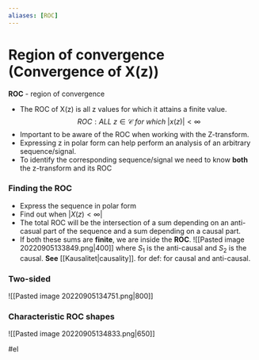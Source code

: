 ```yaml
---
aliases: [ROC]
---
```


# Region of convergence (Convergence of X(z))
**ROC** - region of convergence 
- The ROC of X(z) is all z values for which it attains a finite value. $$ROC:ALL \ z \in \mathcal{C} \ for \ which \ \lvert x(z)\rvert < \infty$$
- Important to be aware of the ROC when working with the Z-transform. 
- Expressing z in polar form can help perform an analysis of an arbitrary sequence/signal.
- To identify the corresponding sequence/signal we need to know **both** the z-transform and its ROC

### Finding the ROC
- Express the sequence in polar form
- Find out when $\lvert X(z) < \infty \rvert$ 
- The total ROC will be the intersection of a sum depending on an anti-casual part of the sequence and a sum depending on a causal part. 
- If both these sums are **finite**, we are inside the **ROC**. 
![[Pasted image 20220905133849.png|400]]
where $S_1$ is the anti-causal and $S_2$ is the causal.
**See** [[Kausalitet|causality]]. for def: for causal and anti-causal.

### Two-sided
![[Pasted image 20220905134751.png|800]]

### Characteristic ROC shapes
![[Pasted image 20220905134833.png|650]]


#el